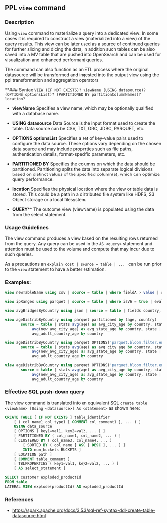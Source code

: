 ## PPL `view` command

### Description
Using `view` command to materialize a query into a dedicated view:
In some cases it is required to construct a view (materialized into a view) of the query results.
This view can be later used as a source of continued queries for further slicing and dicing the data, in addition such tables can be also saved into a MV table that are pushed into OpenSearch and can be used for visualization and enhanced performant queries.

The command can also function as an ETL process where the original datasource will be transformed and ingested into the output view using the ppl transformation and aggregation operators

**### Syntax
`VIEW (IF NOT EXISTS)? viewName (USING datasource)? (OPTIONS optionsList)? (PARTITIONED BY partitionColumnNames)? location?`

- **viewName**
Specifies a view name, which may be optionally qualified with a database name.

- **USING datasource**
Data Source is the input format used to create the table. Data source can be CSV, TXT, ORC, JDBC, PARQUET, etc.

- **OPTIONS optionsList**
Specifies a set of key-value pairs used to configure the data source. These options vary depending on the chosen data source and may include properties such as file paths, authentication details, format-specific parameters, etc.

- **PARTITIONED BY** 
Specifies the columns on which the data should be partitioned. Partitioning splits the data into separate logical divisions based on distinct values of the specified column(s), which can optimize query performance.

- **location**
Specifies the physical location where the view or table data is stored. This could be a path in a distributed file system like HDFS, S3 Object storage or a local filesystem.

- **QUERY****
The outcome view (viewName) is populated using the data from the select statement.

### Usage Guidelines
The view command produces a view based on the resulting rows returned from the query.
Any query can be used in the `AS <query>` statement and attention must be used to the volume and compute that may incur due to such queries. 

As a precautions an `explain cost | source = table | ... ` can be run prior to the `view` statement to have a better estimation.

### Examples:
```sql
view newTableName using csv | source = table | where fieldA > value | stats count(fieldA) by fieldB

view ipRanges using parquet | source = table | where isV6 = true | eval inRange = case(cidrmatch(ipAddress, '2003:db8::/32'), 'in' else 'out') | fields ip, inRange

view avgBridgesByCountry using json | source = table | fields country, bridges | flatten bridges | fields country, length | stats avg(length) as avg by country

view ageDistribByCountry using parquet partitioned by (age, country)  |
       source = table | stats avg(age) as avg_city_age by country, state, city | eval new_avg_city_age = avg_city_age - 1 | stats 
            avg(new_avg_city_age) as avg_state_age by country, state | where avg_state_age > 18 | stats avg(avg_state_age) as 
            avg_adult_country_age by country

view ageDistribByCountry using parquet OPTIONS('parquet.bloom.filter.enabled'='true', 'parquet.bloom.filter.enabled#age'='false') partitioned by (age, country) |
       source = table | stats avg(age) as avg_city_age by country, state, city | eval new_avg_city_age = avg_city_age - 1 | stats 
            avg(new_avg_city_age) as avg_state_age by country, state | where avg_state_age > 18 | stats avg(avg_state_age) as 
            avg_adult_country_age by country

view ageDistribByCountry using parquet OPTIONS('parquet.bloom.filter.enabled'='true', 'parquet.bloom.filter.enabled#age'='false') partitioned by (age, country)  location 's://demo-app/my-bucket'|
       source = table | stats avg(age) as avg_city_age by country, state, city | eval new_avg_city_age = avg_city_age - 1 | stats 
            avg(new_avg_city_age) as avg_state_age by country, state | where avg_state_age > 18 | stats avg(avg_state_age) as 
            avg_adult_country_age by country

```

### Effective SQL push-down query
The view command is translated into an equivalent SQL `create table <viewName> [Using <datasuorce>] As <statement>` as shown here:

```sql
CREATE TABLE [ IF NOT EXISTS ] table_identifier
    [ ( col_name1 col_type1 [ COMMENT col_comment1 ], ... ) ]
    USING data_source
    [ OPTIONS ( key1=val1, key2=val2, ... ) ]
    [ PARTITIONED BY ( col_name1, col_name2, ... ) ]
    [ CLUSTERED BY ( col_name3, col_name4, ... ) 
        [ SORTED BY ( col_name [ ASC | DESC ], ... ) ] 
        INTO num_buckets BUCKETS ]
    [ LOCATION path ]
    [ COMMENT table_comment ]
    [ TBLPROPERTIES ( key1=val1, key2=val2, ... ) ]
    [ AS select_statement ]
```


```sql
SELECT customer exploded_productId
FROM table
LATERAL VIEW explode(productId) AS exploded_productId
```

### References
- https://spark.apache.org/docs/3.5.3/sql-ref-syntax-ddl-create-table-datasource.html